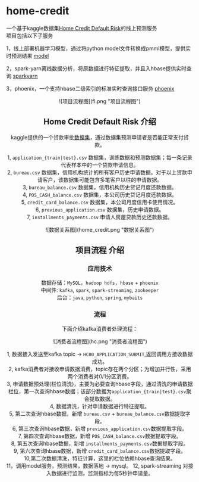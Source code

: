 # home-credit
一个基于kaggle数据集[Home Credit Default Risk](https://www.kaggle.com/c/home-credit-default-risk)的线上预测服务<br/>
项目包括以下子服务<br/>
    
1，线上部署机器学习模型，通过将python model文件转换成pmml模型，提供实时预测结果 [model](https://github.com/raoqiangpeter/model)

2，spark-yarn离线数据分析，将原数据进行特征提取，并且入hbase提供实时查询 [sparkyarn](https://github.com/raoqiangpeter/sparkyarn)
    
3，phoenix，一个支持hbase二级索引的标准实时查询接口服务 [phoenix](https://github.com/raoqiangpeter/phoenix)

<div align=center>![项目流程图](fl.png "项目流程图")

## Home Credit Default Risk 介绍

kaggle提供的一个贷款审批[数据集](https://www.kaggle.com/c/home-credit-default-risk/data)，通过数据集预测申请者是否能正常支付贷款。<br/>

1, ```application_{train|test}.csv``` 数据集，训练数据和预测数据集；每一条记录代表样本中的一个贷款申请信息。<br/>
2, ```bureau.csv``` 数据集，信用机构统计的所有客户历史申请数据。对于以上贷款申请客户，该数据集可能包含多笔客户以往的申请数据。<br/>
3, ```bureau_balance.csv``` 数据集，信用机构历史贷记月度还款数据。<br/>
4, ```POS_CASH_balance.csv``` 数据集，本公司历史贷记月度还款数据。<br/>
5, ```credit_card_balance.csv``` 数据集，本公司月度信用卡使用情况。<br/>
6, ```previous_application.csv``` 数据集，历史申请数据。<br/>
7, ```installments_payments.csv``` 申请人房屋贷款历史还款数据。<br/>

<div align=center>![数据关系图](home_credit.png "数据关系图")


## 项目流程 介绍

### 应用技术
数据存储：```MySQL```，```hadoop hdfs```，```hbase``` + ```phoenix```<br/>
中间件: ```kafka```, ```spark```, ```spark-streaming```, ```zookeeper```<br/>
后台：```java```, ```python```, ```spring```, ```mybaits```

### 流程
下面介绍kafka消费者处理流程：<br/>

<div align=center>![消费者流程图](hc.png "消费者流程图")<br/>

1, 数据接入发送至kafka topic -> ```HC00_APPLICATION_SUBMIT```,返回调用方接收数据成功。<br/>
2, kafka消费者对接收申请数据消费，topic存在两个分区；为增加并行性，采用两个消费者对0/1分区消费。<br/>
3, 申请数据预处理(栏位清洗)，主要为必要查询hbase字段，通过清洗的申请数据栏位，第一次查询hbase数据；该部分数据为```application_{train|test}.csv```聚合提取数据。<br/>
4, 数据清洗，针对申请数据进行特征提取。<br/>
5, 第二次查询hbase数据，新增 ```bureau.csv``` + ```bureau_balance.csv```数据提取字段。<br/>
6, 第三次查询hbase数据，新增 ```previous_application.csv```数据提取字段。<br/>
7, 第四次查询hbase数据，新增 ```POS_CASH_balance.csv```数据提取字段。<br/>
8, 第五次查询hbase数据，新增 ```installments_payments.csv```数据提取字段。<br/>
9, 第六次查询hbase数据，新增 ```credit_card_balance.csv```数据提取字段。<br/>
10,第二次数据清洗，特征计算，这里的栏位依赖hbase查询结果。<br/>
11，调用model服务，预测结果，数据落地 -> mysql。
12, spark-streaming 对接入数据进行监测，监测指标为每5秒钟申请量。